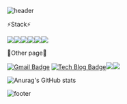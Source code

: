
![header](https://capsule-render.vercel.app/api?type=waving&color=auto&height=150&section=header&text=envyoon%20github!&fontSize=70)


⚡Stack⚡

<img src="https://img.shields.io/badge/JavaScript-F7DF1E?style=badge&logo=JavaScript&logoColor=black"/><img src="https://img.shields.io/badge/Java-F7DF1E?style=badge&logo=Java&logoColor=white"/><img src="https://img.shields.io/badge/Linux-FCC624?style=badge&logo=Linux&logoColor=black"/><img src="https://img.shields.io/badge/Oracle-F80000?style=badge&logo=Oracle&logoColor=black"/><img src="https://img.shields.io/badge/Spring-6DB33F?style=badge&logo=Spring&logoColor=white"/><img src="https://img.shields.io/badge/Spring Boot-6DB33F?style=badge&logo=Spring Boot&logoColor=white"/>


🌱Other page🌱

 [![Gmail Badge](https://img.shields.io/badge/Gmail-d14836?style=badge-square&logo=Gmail&logoColor=white&link=mailto:snugyun01@gmail.com)](mailto:yoonpro220@gmail.com)  [![Tech Blog Badge](http://img.shields.io/badge/-Tech%20blog-20C997?style=badge-square&logo=velog&&logoColor=white&link=https://https://velog.io/@krafftdj/)](https://velog.io/@krafftdj)<img src="https://img.shields.io/badge/github-181717?style=badge&logo=github&logoColor=white"><img src="https://img.shields.io/badge/git-F05032?style=badge&logo=git&logoColor=white"> 

![Anurag's GitHub stats](https://github-readme-stats.vercel.app/api?username=envyoon&show_icons=true&theme=radical)


![footer](https://capsule-render.vercel.app/api?type=waving&color=auto&height=150&section=footer&text=&fontSize=70)


<!--
**envyoon/envyoon** is a ✨ _special_ ✨ repository because its `README.md` (this file) appears on your GitHub profile.

Here are some ideas to get you started:

- 🔭 I’m currently working on ...
- 🌱 I’m currently learning ...
- 👯 I’m looking to collaborate on ...
- 🤔 I’m looking for help with ...
- 💬 Ask me about ...
- 📫 How to reach me: ...
- 😄 Pronouns: ...
- ⚡ Fun fact: ...
-->
